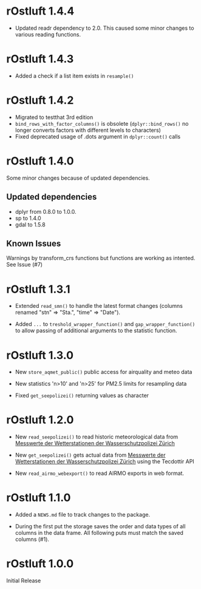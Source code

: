 # rOstluft 1.4.4

* Updated readr dependency to 2.0. This caused some minor changes to various reading functions.  


# rOstluft 1.4.3

* Added a check if a list item exists in `resample()`


# rOstluft 1.4.2

* Migrated to testthat 3rd edition
* `bind_rows_with_factor_columns()` is obsolete (`dplyr::bind_rows()` no longer converts factors with different levels to characters)
* Fixed deprecated usage of .dots argument in `dplyr::count()` calls


# rOstluft 1.4.0

Some minor changes because of updated dependencies.

## Updated dependencies
  * dplyr from 0.8.0 to 1.0.0.
  * sp to 1.4.0
  * gdal to 1.5.8
    
## Known Issues

Warnings by transform_crs functions but functions are working as intented. See Issue (#7)


# rOstluft 1.3.1

* Extended `read_smn()` to handle the latest format changes (columns renamed "stn" => "Sta.", "time" => "Date").

* Added `...` to `treshold_wrapper_function()` and `gap_wrapper_function()` to allow passing of additional arguments to the statistic function.


# rOstluft 1.3.0

* New `store_aqmet_public()` public access for airquality and meteo data

* New statistics 'n>10' and 'n>25' for PM2.5 limits for resampling data

* Fixed `get_seepolizei()` returning values as character


# rOstluft 1.2.0

* New `read_seepolizei()` to read historic meteorological data from 
  [Messwerte der Wetterstationen der Wasserschutzpolizei Zürich](https://data.stadt-zuerich.ch/dataset/sid_wapo_wetterstationen)

* New `get_seepolizei()` gets actual data from 
  [Messwerte der Wetterstationen der Wasserschutzpolizei Zürich](https://data.stadt-zuerich.ch/dataset/sid_wapo_wetterstationen)
  using the Tecdottir API
  
* New `read_airmo_webexport()` to read AIRMO exports in web format.


# rOstluft 1.1.0

* Added a `NEWS.md` file to track changes to the package.

* During the first put the storage saves the order and data types of all columns in the data frame. All following puts
must match the saved columns (#1).


# rOstluft 1.0.0

Initial Release
